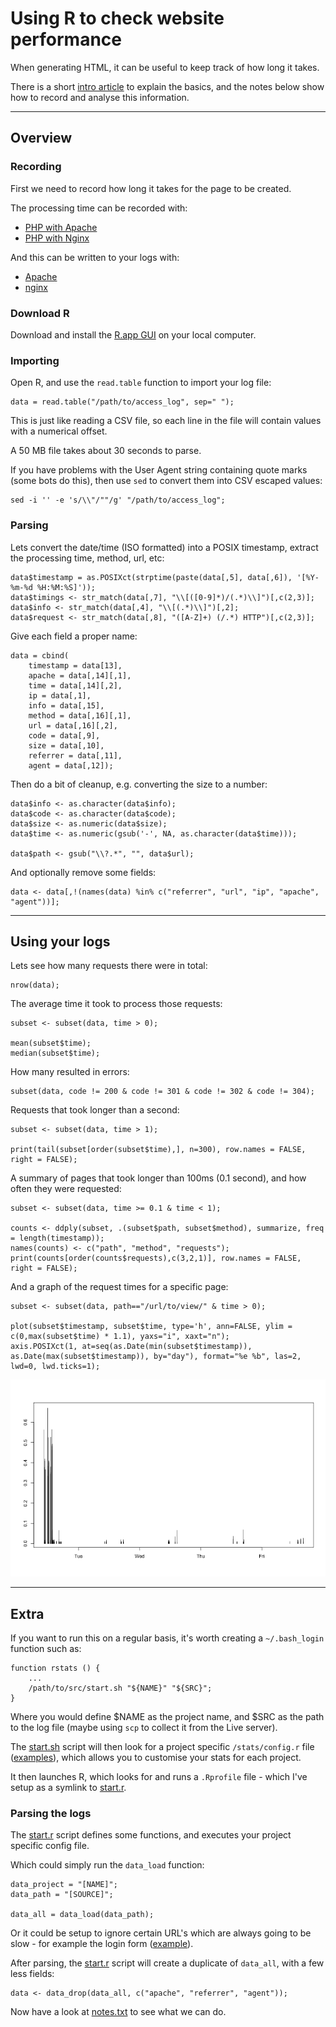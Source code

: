 
# Using R to check website performance

When generating HTML, it can be useful to keep track of how long it takes.

There is a short [intro article](docs/intro.md) to explain the basics, and the notes below show how to record and analyse this information.

---

## Overview

### Recording

First we need to record how long it takes for the page to be created.

The processing time can be recorded with:

* [PHP with Apache](./docs/time/php-apache.md)
* [PHP with Nginx](./docs/time/php-nginx.md)

And this can be written to your logs with:

* [Apache](./docs/log/apache.md)
* [nginx](./docs/log/nginx.md)

### Download R

Download and install the [R.app GUI](http://cran.us.r-project.org/bin/) on your local computer.

### Importing

Open R, and use the `read.table` function to import your log file:

	data = read.table("/path/to/access_log", sep=" ");

This is just like reading a CSV file, so each line in the file will contain values with a numerical offset.

A 50 MB file takes about 30 seconds to parse.

If you have problems with the User Agent string containing quote marks (some bots do this), then use `sed` to convert them into CSV escaped values:

	sed -i '' -e 's/\\"/""/g' "/path/to/access_log";

### Parsing

Lets convert the date/time (ISO formatted) into a POSIX timestamp, extract the processing time, method, url, etc:

	data$timestamp = as.POSIXct(strptime(paste(data[,5], data[,6]), '[%Y-%m-%d %H:%M:%S]'));
	data$timings <- str_match(data[,7], "\\[([0-9]*)/(.*)\\]")[,c(2,3)];
	data$info <- str_match(data[,4], "\\[(.*)\\]")[,2];
	data$request <- str_match(data[,8], "([A-Z]+) (/.*) HTTP")[,c(2,3)];

Give each field a proper name:

	data = cbind(
		timestamp = data[13],
		apache = data[,14][,1],
		time = data[,14][,2],
		ip = data[,1],
		info = data[,15],
		method = data[,16][,1],
		url = data[,16][,2],
		code = data[,9],
		size = data[,10],
		referrer = data[,11],
		agent = data[,12]);

Then do a bit of cleanup, e.g. converting the size to a number:

	data$info <- as.character(data$info);
	data$code <- as.character(data$code);
	data$size <- as.numeric(data$size);
	data$time <- as.numeric(gsub('-', NA, as.character(data$time)));

	data$path <- gsub("\\?.*", "", data$url);

And optionally remove some fields:

	data <- data[,!(names(data) %in% c("referrer", "url", "ip", "apache", "agent"))];

---

##  Using your logs

Lets see how many requests there were in total:

	nrow(data);

The average time it took to process those requests:

	subset <- subset(data, time > 0);

	mean(subset$time);
	median(subset$time);

How many resulted in errors:

	subset(data, code != 200 & code != 301 & code != 302 & code != 304);

Requests that took longer than a second:

	subset <- subset(data, time > 1);

	print(tail(subset[order(subset$time),], n=300), row.names = FALSE, right = FALSE);

A summary of pages that took longer than 100ms (0.1 second), and how often they were requested:

	subset <- subset(data, time >= 0.1 & time < 1);

	counts <- ddply(subset, .(subset$path, subset$method), summarize, freq = length(timestamp));
	names(counts) <- c("path", "method", "requests");
	print(counts[order(counts$requests),c(3,2,1)], row.names = FALSE, right = FALSE);

And a graph of the request times for a specific page:

	subset <- subset(data, path=="/url/to/view/" & time > 0);

	plot(subset$timestamp, subset$time, type='h', ann=FALSE, ylim = c(0,max(subset$time) * 1.1), yaxs="i", xaxt="n");
	axis.POSIXct(1, at=seq(as.Date(min(subset$timestamp)), as.Date(max(subset$timestamp)), by="day"), format="%e %b", las=2, lwd=0, lwd.ticks=1);

![Example Graph](./docs/images/example-1.png)

---

## Extra

If you want to run this on a regular basis, it's worth creating a `~/.bash_login` function such as:

	function rstats () {
		...
		/path/to/src/start.sh "${NAME}" "${SRC}";
	}

Where you would define $NAME as the project name, and $SRC as the path to the log file (maybe using `scp` to collect it from the Live server).

The [start.sh](./src/start.sh) script will then look for a project specific `/stats/config.r` file ([examples](./config/)), which allows you to customise your stats for each project.

It then launches R, which looks for and runs a `.Rprofile` file - which I've setup as a symlink to [start.r](./src/start.r).

### Parsing the logs

The [start.r](./src/start.r) script defines some functions, and executes your project specific config file.

Which could simply run the `data_load` function:

	data_project = "[NAME]";
	data_path = "[SOURCE]";

	data_all = data_load(data_path);

Or it could be setup to ignore certain URL's which are always going to be slow - for example the login form ([example](./config/example.r)).

After parsing, the [start.r](./src/start.r) script will create a duplicate of `data_all`, with a few less fields:

	data <- data_drop(data_all, c("apache", "referrer", "agent"));

Now have a look at [notes.txt](./notes.txt) to see what we can do.
